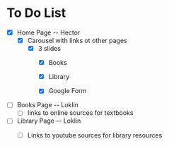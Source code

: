 # To Do List

- [X] Home Page -- Hector
    - [X] Carousel with links ot other pages
        - [X] 3 slides
            - [X] Books
            - [X] Library
            - [X] Google Form


- [ ] Books Page -- Loklin
    - [ ] links to online sources for textbooks
- [ ] Library Page -- Loklin
    - [ ] Links to youtube sources for library resources


